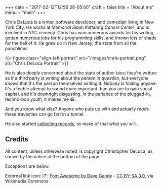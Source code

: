 +++
date = "2017-02-12T12:56:38-05:00"
draft = false
title = "About me"
menu = "main"
+++

Chris DeLuca is a writer, software developer, and comedian living in New York
City. He works at *Memorial Sloan Kettering Cancer Center*, and is involved
in NYC comedy. Chris has won numerous awards for his writing, gotten numerous
jobs for his programming skills, and thrown lots of shade for the hell of it.
He grew up in New Jersey, the state from all the punchlines.

{{< figure class="align-left portrait" src="/images/chris-portrait.png" alt="Chris DeLuca Portrait" >}}

He is also deeply concerned about the state of author bios; they're written as
if a third party is writing about the person in question, but everyone *knows*
that it's the person themselves writing it. Nobody is fooling anyone. It's a
feeble attempt to sound more important than you are to gain social capital,
and it's downright disgusting. In the parlance of the plugged-in, techno-bop
youth, it makes me :mask:.

And you know what else? Anyone who puts up with and actually *reads*
these travesties can go fart in a tunnel.

He also started [collecting records](/page/record-collection), so make of that
what you will.

## Credits

All content, unless otherwise noted, is copyright Christopher DeLuca, as shown
by the notice at the bottom of the page.

Exceptions are below.

External link icon: <svg width="12" height="12" xmlns="http://www.w3.org/2000/svg" viewBox="0 -256 1850 1850"><path d="M1438.373 818.95v320q0 119-84.5 203.5t-203.5 84.5h-832q-119 0-203.5-84.5t-84.5-203.5v-832q0-119 84.5-203.5t203.5-84.5h704q14 0 23 9t9 23v64q0 14-9 23t-23 9h-704q-66 0-113 47t-47 113v832q0 66 47 113t113 47h832q66 0 113-47t47-113v-320q0-14 9-23t23-9h64q14 0 23 9t9 23zm384-864v512q0 26-19 45t-45 19q-26 0-45-19l-176-176-652 652q-10 10-23 10t-23-10l-114-114q-10-10-10-23t10-23l652-652-176-176q-19-19-19-45t19-45q19-19 45-19h512q26 0 45 19t19 45z" fill="currentColor"/></svg>
: <a href="http://fortawesome.github.com/Font-Awesome">Font Awesome by Dave Gandy</a> - <a href="http://creativecommons.org/licenses/by-sa/3.0">CC BY-SA 3.0</a>, via Wikimedia Commons
